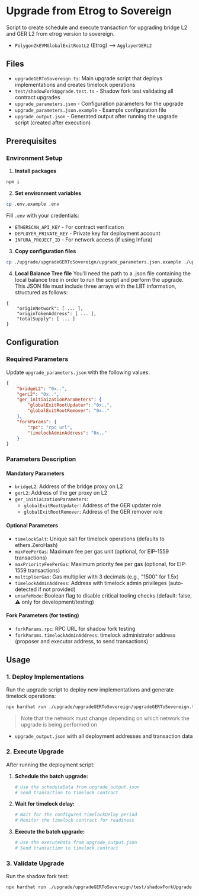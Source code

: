 # Upgrade from Etrog to Sovereign

Script to create schedule and execute transaction for upgrading bridge L2 and GER L2 from etrog version to sovereign.

- `PolygonZkEVMGlobalExitRootL2` (Etrog) --> `AgglayerGERL2`

## Files

- `upgradeGERToSovereign.ts`: Main upgrade script that deploys implementations and creates timelock operations
- `test/shadowForkUpgrade.test.ts` - Shadow fork test validating all contract upgrades
- `upgrade_parameters.json` - Configuration parameters for the upgrade
- `upgrade_parameters.json.example` - Example configuration file
- `upgrade_output.json` - Generated output after running the upgrade script (created after execution)

## Prerequisites

### Environment Setup

1. **Install packages**

```bash
npm i
```

2. **Set environment variables**

```bash
cp .env.example .env
```

Fill `.env` with your credentials:

- `ETHERSCAN_API_KEY` - For contract verification
- `DEPLOYER_PRIVATE_KEY` - Private key for deployment account
- `INFURA_PROJECT_ID` - For network access (if using Infura)

3. **Copy configuration files**

```bash
cp ./upgrade/upgradeGERToSovereign/upgrade_parameters.json.example ./upgrade/upgradeGERToSovereign/upgrade_parameters.json
```

4. **Local Balance Tree file**
You’ll need the path to a .json file containing the local balance tree in order to run the script and perform the upgrade.
This JSON file must include three arrays with the LBT information, structured as follows:
```
{
    "originNetwork": [ ... ],
    "originTokenAddress": [ ... ],
    "totalSupply": [ ... ]
}
```

## Configuration

### Required Parameters

Update `upgrade_parameters.json` with the following values:

```json
{
    "bridgeL2": "0x..",
    "gerL2": "0x..",
    "ger_initiaizationParameters": {
        "globalExitRootUpdater": "0x..",
        "globalExitRootRemover": "0x.."
    },
    "forkParams": {
        "rpc": "rpc url",
        "timelockAdminAddress": "0x.."
    }
}
```

### Parameters Description

#### Mandatory Parameters

- `bridgeL2`: Address of the bridge proxy on L2
- `gerL2`: Address of the ger proxy on L2
- `ger_initiaizationParameters`:
    - `globalExitRootUpdater`: Address of the GER updater role
    - `globalExitRootRemover`: Address of the GER remover role


#### Optional Parameters

- `timelockSalt`: Unique salt for timelock operations (defaults to ethers.ZeroHash)
- `maxFeePerGas`: Maximum fee per gas unit (optional, for EIP-1559 transactions)
- `maxPriorityFeePerGas`: Maximum priority fee per gas (optional, for EIP-1559 transactions)
- `multiplierGas`: Gas multiplier with 3 decimals (e.g., "1500" for 1.5x)
- `timelockAdminAddress`: Address with timelock admin privileges (auto-detected if not provided)
- `unsafeMode`: Boolean flag to disable critical tooling checks (default: false, ⚠️ only for development/testing)

#### Fork Parameters (for testing)

- `forkParams.rpc`: RPC URL for shadow fork testing
- `forkParams.timelockAdminAddress`: timelock administrator address (proposer and executor address, to send transactions)

## Usage

### 1. Deploy Implementations

Run the upgrade script to deploy new implementations and generate timelock operations:

```bash
npx hardhat run ./upgrade/upgradeGERToSovereign/upgradeGERToSovereign.ts --network polygonZKEVMTestnet
```

> Note that the network must change depending on which network the upgrade is being performed on

- `upgrade_output.json` with all deployment addresses and transaction data

### 2. Execute Upgrade

After running the deployment script:

1. **Schedule the batch upgrade:**

    ```bash
    # Use the scheduleData from upgrade_output.json
    # Send transaction to timelock contract
    ```

2. **Wait for timelock delay:**

    ```bash
    # Wait for the configured timelockDelay period
    # Monitor the timelock contract for readiness
    ```

3. **Execute the batch upgrade:**
    ```bash
    # Use the executeData from upgrade_output.json
    # Send transaction to timelock contract
    ```

### 3. Validate Upgrade

Run the shadow fork test:

```bash
npx hardhat run ./upgrade/upgradeGERToSovereign/test/shadowForkUpgrade.test.ts
```